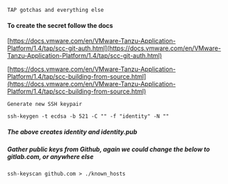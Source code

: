 ```TAP gotchas and everything else```

#### To create the secret follow the docs


[https://docs.vmware.com/en/VMware-Tanzu-Application-Platform/1.4/tap/scc-git-auth.html](https://docs.vmware.com/en/VMware-Tanzu-Application-Platform/1.4/tap/scc-git-auth.html)


[https://docs.vmware.com/en/VMware-Tanzu-Application-Platform/1.4/tap/scc-building-from-source.html](https://docs.vmware.com/en/VMware-Tanzu-Application-Platform/1.4/tap/scc-building-from-source.html)

```Generate new SSH keypair```


````
ssh-keygen -t ecdsa -b 521 -C "" -f "identity" -N ""

````

##### The above creates identity and identity.pub


##### Gather public keys from Github, again we could change the below to gitlab.com, or anywhere else


````
ssh-keyscan github.com > ./known_hosts

````
